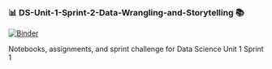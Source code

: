 ###  :bar_chart: DS-Unit-1-Sprint-2-Data-Wrangling-and-Storytelling :books:

[![Binder](https://mybinder.org/badge_logo.svg)](https://mybinder.org/v2/gh/hurshd0/DS-Unit-1-Sprint-2-Data-Wrangling-and-Storytelling.git/master)

Notebooks, assignments, and sprint challenge for Data Science Unit 1 Sprint 1